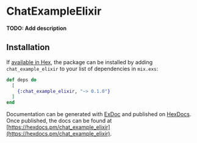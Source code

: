 # ChatExampleElixir

**TODO: Add description**

## Installation

If [available in Hex](https://hex.pm/docs/publish), the package can be installed
by adding `chat_example_elixir` to your list of dependencies in `mix.exs`:

```elixir
def deps do
  [
    {:chat_example_elixir, "~> 0.1.0"}
  ]
end
```

Documentation can be generated with [ExDoc](https://github.com/elixir-lang/ex_doc)
and published on [HexDocs](https://hexdocs.pm). Once published, the docs can
be found at [https://hexdocs.pm/chat_example_elixir](https://hexdocs.pm/chat_example_elixir).

